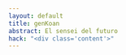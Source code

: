 ```yaml
---
layout: default
title: genKoan
abstract: El sensei del futuro
hack: "<div class='content'>"
---
```



